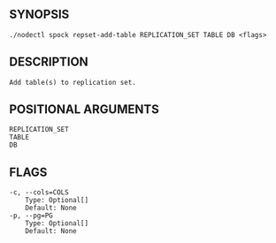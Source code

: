 ## SYNOPSIS
    ./nodectl spock repset-add-table REPLICATION_SET TABLE DB <flags>
 
## DESCRIPTION
    Add table(s) to replication set.
 
## POSITIONAL ARGUMENTS
    REPLICATION_SET
    TABLE
    DB
 
## FLAGS
    -c, --cols=COLS
        Type: Optional[]
        Default: None
    -p, --pg=PG
        Type: Optional[]
        Default: None
